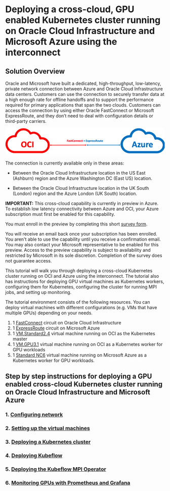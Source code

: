 # Deploying a cross-cloud, GPU enabled Kubernetes cluster running on Oracle Cloud Infrastructure and Microsoft Azure using the interconnect

## Solution Overview

Oracle and Microsoft have built a dedicated, high-throughput, low-latency, private network connection between Azure and Oracle Cloud Infrastructure data centers. Customers can use the connection to securely transfer data at a high enough rate for offline handoffs and to support the performance required for primary applications that span the two clouds. Customers can access the connection by using either Oracle FastConnect or Microsoft ExpressRoute, and they don’t need to deal with configuration details or third-party carriers.

![](./images/oci-azure-interconnect.png)

The connection is currently available only in these areas:

- Between the Oracle Cloud Infrastructure location in the US East (Ashburn) region and the Azure Washington DC (East US) location.

- Between the Oracle Cloud Infrastructure location in the UK South (London) region and the Azure London (UK South) location.

**IMPORTANT:** This cross-cloud capability is currently in preview in Azure. To establish low latency connectivity between Azure and OCI, your Azure subscription must first be enabled for this capability.

You must enroll in the preview by completing this short [survey form](https://forms.office.com/Pages/ResponsePage.aspx?id=v4j5cvGGr0GRqy180BHbRyzVVsi364tClw522rL9tkpUMVFGVVFWRlhMNUlRQTVWSTEzT0dXMlRUTyQlQCN0PWcu).

You will receive an email back once your subscription has been enrolled. You aren't able to use the capability until you receive a confirmation email. You may also contact your Microsoft representative to be enabled for this preview. Access to the preview capability is subject to availability and restricted by Microsoft in its sole discretion. Completion of the survey does not guarantee access. 

This tutorial will walk you through deploying a cross-cloud Kubernetes cluster running on OCI and Azure using the interconnect. The tutorial also has instructions for deploying GPU virtual machines as Kubernetes workers, configuring them for Kubernetes, configuring the cluster for running MPI jobs, and setting up monitoring.

The tutorial environment consists of the following resources. You can deploy virtual machines with different configurations (e.g. VMs that have multiple GPUs) depending on your needs.

1. 1 [FastConnect](https://cloud.oracle.com/en_US/fastconnect) circuit on Oracle Cloud Infrastructure
2. 1 [ExpressRoute](https://azure.microsoft.com/en-us/services/expressroute/) circuit on Microsoft Azure
3. 1 [VM.Standard2.4](https://docs.cloud.oracle.com/iaas/Content/Compute/References/computeshapes.htm#virtualmachines) virtual machine running on OCI as the Kubernetes master
4. 1 [VM.GPU3.1](https://docs.cloud.oracle.com/iaas/Content/Compute/References/computeshapes.htm#virtualmachines) virtual machine running on OCI as a Kubernetes worker for GPU workloads
5. 1 [Standard NC6](https://docs.microsoft.com/en-us/azure/virtual-machines/windows/sizes-gpu#nc-series) virtual machine running on Microsoft Azure as a Kubernetes worker for GPU workloads.

## Step by step instructions for deploying a GPU enabled cross-cloud Kubernetes cluster running on Oracle Cloud Infrastructure and Microsoft Azure

### 1. [Configuring network](./docs/network-setup.md)
### 2. [Setting up the virtual machines](./docs/vm-setup.md)
### 3. [Deploying a Kubernetes cluster](./docs/kubernetes-setup.md)
### 4. [Deploying Kubeflow](./docs/kubeflow-setup.md)
### 5. [Deploying the Kubeflow MPI Operator](./docs/mpi-setup.md)
### 6. [Monitoring GPUs with Prometheus and Grafana](./docs/monitoring-setup.md)